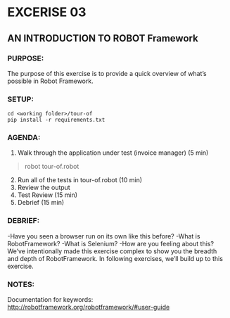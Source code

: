 # EXCERISE 03
## AN INTRODUCTION TO ROBOT Framework
### PURPOSE:
The purpose of this exercise is to provide a quick overview of what’s possible in Robot Framework.

### SETUP:
```
cd <working folder>/tour-of
pip install -r requirements.txt
```

### AGENDA:
1. Walk through the application under test (invoice manager) (5 min)
> robot tour-of.robot

2. Run all of the tests in tour-of.robot (10 min)
3. Review the output
4. Test Review (15 min)
5. Debrief (15 min)

### DEBRIEF:
-Have you seen a browser run on its own like this before?
-What is RobotFramework?
-What is Selenium?
-How are you feeling about this? We’ve intentionally made this exercise complex to show you the breadth and depth of RobotFramework. In following exercises, we’ll build up to this exercise.

### NOTES:
Documentation for keywords: http://robotframework.org/robotframework/#user-guide

